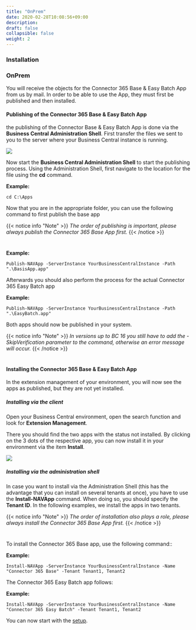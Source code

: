 ```yaml
---
title: "OnPrem"
date: 2020-02-28T10:08:56+09:00
description: 
draft: false
collapsible: false
weight: 2
---
```

### Installation

### OnPrem
You will receive the objects for the Connector 365 Base & Easy Batch App from us by mail. In order to be able to use the App, they must first be published and then installed.

#### Publishing of the Connector 365 Base & Easy Batch App
the publishing of the Connector Base & Easy Batch App is done via the **Business Central Administration Shell**. First transfer the files we sent to you to the server where your Business Central instance is running.

![](images/apps/adminshell.PNG)

Now start the **Business Central Administration Shell** to start the publishing process. Using the Administration Shell, first navigate to the location for the file using the **cd** command.

**Example:**

```cd C:\Apps```

Now that you are in the appropriate folder, you can use the following command to first publish the base app

{{< notice info "Note" >}}
 _The order of publishing is important, please always publish the Connector 365 Base App first._
{{< /notice >}}
#

**Example:**

```Publish-NAVApp -ServerInstance YourBusinessCentralInstance -Path ".\BasisApp.app"```

Afterwards you should also perform the process for the actual Connector 365 Easy Batch app

**Example:**

```Publish-NAVApp -ServerInstance YourBusinessCentralInstance -Path ".\EasyBatch.app"```

Both apps should now be published in your system.

{{< notice info "Note" >}}
 _In versions up to BC 16 you still have to add the -SkipVerification parameter to the command, otherwise an error message will occur._
{{< /notice >}}
#

#### Installing the Connector 365 Base & Easy Batch App
In the extension management of your environment, you will now see the apps as published, but they are not yet installed.

##### Installing via the client
Open your Business Central environment, open the search function and look for **Extension Management**.

There you should find the two apps with the status not installed. By clicking on the 3 dots of the respective app, you can now install it in your environment via the item **Install**.

![](images/apps/appinstallen.PNG)

##### Installing via the administration shell
In case you want to install via the Administration Shell (this has the advantage that you can install on several tenants at once), you have to use the **Install-NAVApp** command. When doing so, you should specify the **Tenant ID**. In the following examples, we install the apps in two tenants.

{{< notice info "Note" >}}
 _The order of installation also plays a role, please always install the Connector 365 Base App first._
{{< /notice >}}
#

To install the Connector 365 Base app, use the following command::

**Example:**

```Install-NAVApp -ServerInstance YourBusinessCentralInstance -Name "Connector 365 Base" -Tenant Tenant1, Tenant2```

The Connector 365 Easy Batch app follows:

**Example:**

```Install-NAVApp -ServerInstance YourBusinessCentralInstance -Name "Connector 365 Easy Batch" -Tenant Tenant1, Tenant2```

You can now start with the [setup](/en-us/apps/easy-batch/first-steps/setup/).


